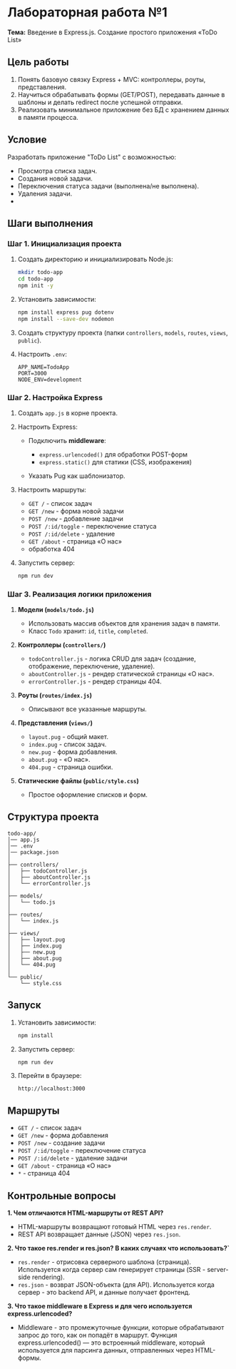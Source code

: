 # Лабораторная работа №1

**Тема:** Введение в Express.js. Создание простого приложения «ToDo List»

## Цель работы

1. Понять базовую связку Express + MVC: контроллеры, роуты, представления.
2. Научиться обрабатывать формы (GET/POST), передавать данные в шаблоны и делать redirect после успешной отправки.
3. Реализовать минимальное приложение без БД с хранением данных в памяти процесса.

## Условие

Разработать приложение "ToDo List" с возможностью:

- Просмотра списка задач.
- Создания новой задачи.
- Переключения статуса задачи (выполнена/не выполнена).
- Удаления задачи.
- 
## Шаги выполнения

### Шаг 1. Инициализация проекта

1. Создать директорию и инициализировать Node.js:

   ```bash
   mkdir todo-app
   cd todo-app
   npm init -y
   ```

2. Установить зависимости:

   ```bash
   npm install express pug dotenv
   npm install --save-dev nodemon
   ```

3. Создать структуру проекта (папки `controllers`, `models`, `routes`, `views`, `public`).
4. Настроить `.env`:

   ```env
   APP_NAME=TodoApp
   PORT=3000
   NODE_ENV=development
   ```

### Шаг 2. Настройка Express

1. Создать `app.js` в корне проекта.
2. Настроить Express:

   - Подключить **middleware**:

     - `express.urlencoded()` для обработки POST-форм
     - `express.static()` для статики (CSS, изображения)

   - Указать Pug как шаблонизатор.

3. Настроить маршруты:

   - `GET /` - список задач
   - `GET /new` - форма новой задачи
   - `POST /new` - добавление задачи
   - `POST /:id/toggle` - переключение статуса
   - `POST /:id/delete` - удаление
   - `GET /about` - страница «О нас»
   - обработка 404

4. Запустить сервер:

   ```bash
   npm run dev
   ```

###  Шаг 3. Реализация логики приложения

1. **Модели (`models/todo.js`)**

   - Использовать массив объектов для хранения задач в памяти.
   - Класс `Todo` хранит: `id`, `title`, `completed`.

2. **Контроллеры (`controllers/`)**

   - `todoController.js` - логика CRUD для задач (создание, отображение, переключение, удаление).
   - `aboutController.js` - рендер статической страницы «О нас».
   - `errorController.js` - рендер страницы 404.

3. **Роуты (`routes/index.js`)**

   - Описывают все указанные маршруты.

4. **Представления (`views/`)**

   - `layout.pug` - общий макет.
   - `index.pug` - список задач.
   - `new.pug` - форма добавления.
   - `about.pug` - «О нас».
   - `404.pug` - страница ошибки.

5. **Статические файлы (`public/style.css`)**

   - Простое оформление списков и форм.

## Структура проекта

```
todo-app/
│── app.js
│── .env
│── package.json
│
├── controllers/
│   ├── todoController.js
│   ├── aboutController.js
│   └── errorController.js
│
├── models/
│   └── todo.js
│
├── routes/
│   └── index.js
│
├── views/
│   ├── layout.pug
│   ├── index.pug
│   ├── new.pug
│   ├── about.pug
│   └── 404.pug
│
└── public/
    └── style.css
```

## Запуск

1. Установить зависимости:

   ```bash
   npm install
   ```

2. Запустить сервер:

   ```bash
   npm run dev
   ```

3. Перейти в браузере:

   ```
   http://localhost:3000
   ```

## Маршруты

- `GET /` - список задач
- `GET /new` - форма добавления
- `POST /new` - создание задачи
- `POST /:id/toggle` - переключение статуса
- `POST /:id/delete` - удаление задачи
- `GET /about` - страница «О нас»
- `*` - страница 404

## Контрольные вопросы

**1. Чем отличаются HTML-маршруты от REST API?**

- HTML-маршруты возвращают готовый HTML через `res.render`.
- REST API возвращает данные (JSON) через `res.json`.

**2. Что такое res.render и res.json? В каких случаях что использовать?`**

- `res.render` - отрисовка серверного шаблона (страница). Используется когда сервер сам генерирует страницы (SSR - server-side rendering).
- `res.json` - возврат JSON-объекта (для API). Используется когда сервер - это backend API, и данные получает фронтенд.

**3. Что такое middleware в Express и для чего используется express.urlencoded?**

- Middleware - это промежуточные функции, которые обрабатывают запрос до того, как он попадёт в маршрут. Функция express.urlencoded() — это встроенный middleware, который используется для парсинга данных, отправленных через HTML-формы.
